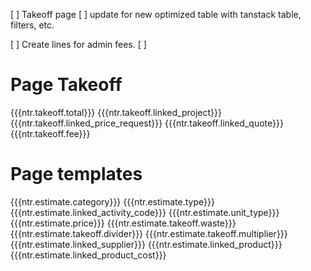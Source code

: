 [ ] Takeoff page
[ ] update for new optimized table with tanstack table, filters, etc.

[ ] Create lines for admin fees.
[ ]



# Page Takeoff

{{{ntr.takeoff.total}}}
{{{ntr.takeoff.linked_project}}}
{{{ntr.takeoff.linked_price_request}}}
{{{ntr.takeoff.linked_quote}}}
{{{ntr.takeoff.fee}}}


# Page templates

{{{ntr.estimate.category}}}
{{{ntr.estimate.type}}}
{{{ntr.estimate.linked_activity_code}}}
{{{ntr.estimate.unit_type}}}
{{{ntr.estimate.price}}}
{{{ntr.estimate.takeoff.waste}}}
{{{ntr.estimate.takeoff.divider}}}
{{{ntr.estimate.takeoff.multiplier}}}
{{{ntr.estimate.linked_supplier}}}
{{{ntr.estimate.linked_product}}}
{{{ntr.estimate.linked_product_cost}}}